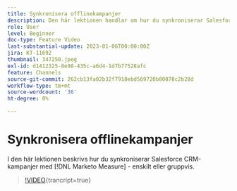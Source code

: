 ```yaml
---
title: Synkronisera offlinekampanjer
description: Den här lektionen handlar om hur du synkroniserar Salesforce CRM-kampanjer med  [!DNL Marketo Measure]  - individuellt eller gruppvis.
role: User
level: Beginner
doc-type: Feature Video
last-substantial-update: 2023-01-06T00:00:00Z
jira: KT-11692
thumbnail: 347250.jpeg
exl-id: d1412325-8e98-435c-a6d4-1d7b77528afc
feature: Channels
source-git-commit: 262cb13fa02b32f7918ebd569720b80078c2b28d
workflow-type: tm+mt
source-wordcount: '36'
ht-degree: 0%

---
```


# Synkronisera offlinekampanjer

I den här lektionen beskrivs hur du synkroniserar Salesforce CRM-kampanjer med [!DNL Marketo Measure] - enskilt eller gruppvis.

>[!VIDEO](https://video.tv.adobe.com/v/3431551/?learn=on&captions=swe){trancript=true}
